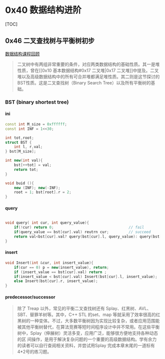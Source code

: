 # 0x40 数据结构进阶

[TOC]



## 0x46 二叉查找树与平衡树初步
[数据结构课程回顾](../../../../Assets/🗃%20Archive/Curriculums/SCU/CS/数据结构与算法分析/查找.md#树表查找)

> 二叉树中有两组非常重要的条件，对应两类数据结构的基础性质。其一是堆性质，曾在[[0x10 基本数据结构#0x17 二叉堆|0x17 二叉堆]]中提及。二叉堆以及高级数据结构中的所有可合并堆都满足堆性质。其二则是这节探讨的BST性质。这是二叉查找树（Binary Search Tree）以及所有平衡树的基础。


### BST (binary shortest tree)
#### ini
```c++
const int M_size = 0xffffff;
const int INF = 1<<30;

int tot,root;
struct BST {
	int l, r,val;
} bst[M_size];

int new(int val){
	bst[++tot] = val;
	return tot;
}

void buid (){
	new (INF); new(-INF);
	root = 1; bst[root].r = 2;
}
```
#### query
```c++

void query( int cur, int query_value){
	if(!cur) return 0; 									// fail
	if(query_value == bst[cur].val) reutrn cur; 		// succeed 
	return val<bst[cur].val? query(bst[cur].l, query_value): query(bst[cur].r, query_value);
}
```
#### insert
```c++
void Insert(int &cur, int insert_value){
	if(cur == 0) p = new(insert_value), return;
	if (insert_value == bst[cur].val) return ;
	if(insert_value < bst[cur].val) Insert(bst[cur].l, insert_value);
	else Insert(bst[cur].r, insert_value);
}
```
#### predecessor/successor
> 除了 Treap 以外，常见的平衡二叉查找树还有 Splay、红黑树、AVL、SBT、替罪羊树等。其中，C++ STL 的set、map 等就采用了效率很高的红黑树的一种变体。不过，大多数平衡树因为实现比较复杂，或者应用范围能被其他平衡树替代，在算法竞赛等短时间程序设计中并不常用。在这些平衡树中，Splay（伸展树）灵活多变，应用广泛，能够很方便地支持各种动态的区 间操作，是用于解決复杂问题的一个重要的高级数据结构。学有余力的读者可以自行查阅相关资料，并尝试用Splay 完成本章末尾的一道标有4*2号的练习题。


